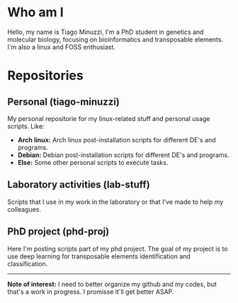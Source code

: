 # Who am I
Hello, my name is Tiago Minuzzi, I'm a PhD student in genetics and molecular biology, focusing on bioinformatics and transposable elements. I'm also a linux and FOSS enthusiast.

# Repositories
## Personal (tiago-minuzzi)
My personal repositorie for my linux-related stuff and personal usage scripts. Like:
- **Arch linux:**
Arch linux post-installation scripts for different DE's and programs.
- **Debian:**
Debian post-installation scripts for different DE's and programs.
- **Else:**
Some other personal scripts to execute tasks.

## Laboratory activities (lab-stuff)
Scripts that I use in my work in the laboratory or that I've made to help my colleagues.

## PhD project (phd-proj)
Here I'm posting scripts part of my phd project. The goal of my project is to use deep learning for transposable elements identification and classification.

---

**Note of interest:**
I need to better organize my github and my codes, but that's a work in progress. I promisse it'll get better ASAP.
